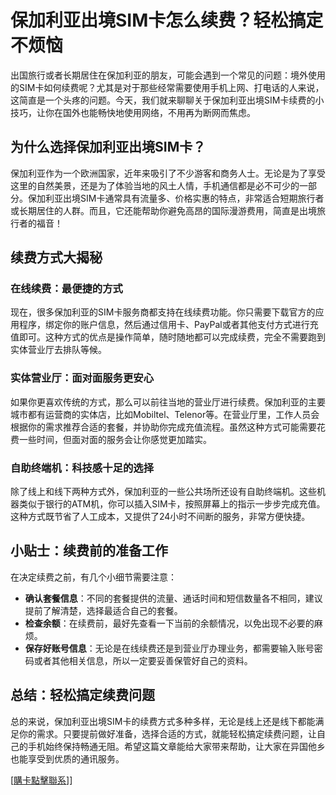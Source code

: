 # 保加利亚出境SIM卡怎么续费？轻松搞定不烦恼

出国旅行或者长期居住在保加利亚的朋友，可能会遇到一个常见的问题：境外使用的SIM卡如何续费呢？尤其是对于那些经常需要使用手机上网、打电话的人来说，这简直是一个头疼的问题。今天，我们就来聊聊关于保加利亚出境SIM卡续费的小技巧，让你在国外也能畅快地使用网络，不用再为断网而焦虑。

## 为什么选择保加利亚出境SIM卡？

保加利亚作为一个欧洲国家，近年来吸引了不少游客和商务人士。无论是为了享受这里的自然美景，还是为了体验当地的风土人情，手机通信都是必不可少的一部分。保加利亚出境SIM卡通常具有流量多、价格实惠的特点，非常适合短期旅行者或长期居住的人群。而且，它还能帮助你避免高昂的国际漫游费用，简直是出境旅行者的福音！

## 续费方式大揭秘

### 在线续费：最便捷的方式

现在，很多保加利亚的SIM卡服务商都支持在线续费功能。你只需要下载官方的应用程序，绑定你的账户信息，然后通过信用卡、PayPal或者其他支付方式进行充值即可。这种方式的优点是操作简单，随时随地都可以完成续费，完全不需要跑到实体营业厅去排队等候。

### 实体营业厅：面对面服务更安心

如果你更喜欢传统的方式，那么可以前往当地的营业厅进行续费。保加利亚的主要城市都有运营商的实体店，比如Mobiltel、Telenor等。在营业厅里，工作人员会根据你的需求推荐合适的套餐，并协助你完成充值流程。虽然这种方式可能需要花费一些时间，但面对面的服务会让你感觉更加踏实。

### 自助终端机：科技感十足的选择

除了线上和线下两种方式外，保加利亚的一些公共场所还设有自助终端机。这些机器类似于银行的ATM机，你可以插入SIM卡，按照屏幕上的指示一步步完成充值。这种方式既节省了人工成本，又提供了24小时不间断的服务，非常方便快捷。

## 小贴士：续费前的准备工作

在决定续费之前，有几个小细节需要注意：

- **确认套餐信息**：不同的套餐提供的流量、通话时间和短信数量各不相同，建议提前了解清楚，选择最适合自己的套餐。
- **检查余额**：在续费前，最好先查看一下当前的余额情况，以免出现不必要的麻烦。
- **保存好账号信息**：无论是在线续费还是到营业厅办理业务，都需要输入账号密码或者其他相关信息，所以一定要妥善保管好自己的资料。

## 总结：轻松搞定续费问题

总的来说，保加利亚出境SIM卡的续费方式多种多样，无论是线上还是线下都能满足你的需求。只要提前做好准备，选择合适的方式，就能轻松搞定续费问题，让自己的手机始终保持畅通无阻。希望这篇文章能给大家带来帮助，让大家在异国他乡也能享受到优质的通讯服务。

[[購卡點擊聯系](https://t.me/s/esim1088)]]